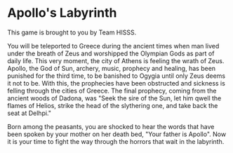 # Apollo's Labyrinth
This game is brought to you by Team HISSS.

You will be teleported to Greece during the ancient times when man lived under the breath of Zeus and worshipped the Olympian
Gods as part of daily life. This very moment, the city of Athens is feeling the wrath of Zeus. Apollo, the God of Sun, archery, music, prophecy and healing, has been punished for the third time, to be banished to Ogygia until only Zeus deems it not to be. With this, the prophecies have been obstructed and sickness is felling through the cities of Greece. The final prophecy, coming from the ancient woods of Dadona, was "Seek the sire of the Sun, let him qwell the flames of Helios, strike the head of the slythering one, and take back the seat at Delhpi."

Born among the peasants, you are shocked to hear the words that have been spoken by your mother on her death bed, "Your father is Apollo". Now it is your time to fight the way through the horrors that wait in the labyrinth.